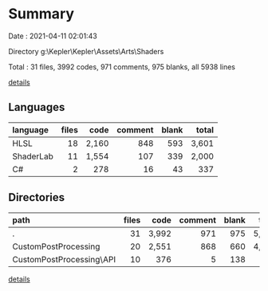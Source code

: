 # Summary

Date : 2021-04-11 02:01:43

Directory g:\Kepler\Kepler\Assets\Arts\Shaders

Total : 31 files,  3992 codes, 971 comments, 975 blanks, all 5938 lines

[details](details.md)

## Languages
| language | files | code | comment | blank | total |
| :--- | ---: | ---: | ---: | ---: | ---: |
| HLSL | 18 | 2,160 | 848 | 593 | 3,601 |
| ShaderLab | 11 | 1,554 | 107 | 339 | 2,000 |
| C# | 2 | 278 | 16 | 43 | 337 |

## Directories
| path | files | code | comment | blank | total |
| :--- | ---: | ---: | ---: | ---: | ---: |
| . | 31 | 3,992 | 971 | 975 | 5,938 |
| CustomPostProcessing | 20 | 2,551 | 868 | 660 | 4,079 |
| CustomPostProcessing\API | 10 | 376 | 5 | 138 | 519 |

[details](details.md)